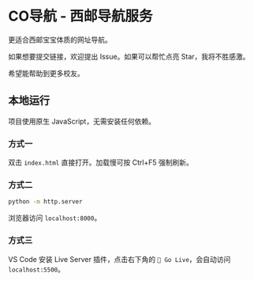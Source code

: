 # CO导航 - 西邮导航服务

更适合西邮宝宝体质的网址导航。

如果想要提交链接，欢迎提出 Issue。如果可以帮忙点亮 Star，我将不胜感激。

希望能帮助到更多校友。

## 本地运行

项目使用原生 JavaScript，无需安装任何依赖。

### 方式一

双击 `index.html` 直接打开。加载慢可按 Ctrl+F5 强制刷新。

### 方式二

```sh
python -m http.server
```

浏览器访问 `localhost:8000`。

### 方式三

VS Code 安装 Live Server 插件，点击右下角的 `📡 Go Live`，会自动访问 `localhost:5500`。